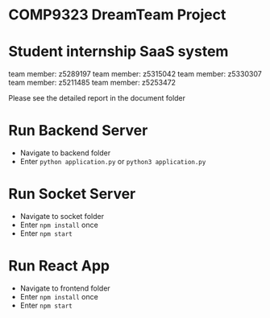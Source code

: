 # COMP9323 DreamTeam Project

# Student internship SaaS system

team member: z5289197
team member: z5315042
team member: z5330307
team member: z5211485
team member: z5253472

Please see the detailed report in the document folder
# Run Backend Server

- Navigate to backend folder
- Enter `python application.py` or `python3 application.py`

# Run Socket Server

- Navigate to socket folder
- Enter `npm install` once
- Enter `npm start`

# Run React App

- Navigate to frontend folder
- Enter `npm install` once
- Enter `npm start`
